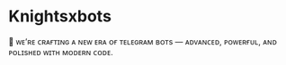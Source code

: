 # Knightsxbots
🔧 ᴡᴇ’ʀᴇ ᴄʀᴀғᴛɪɴɢ ᴀ ɴᴇᴡ ᴇʀᴀ ᴏғ ᴛᴇʟᴇɢʀᴀᴍ ʙᴏᴛs — ᴀᴅᴠᴀɴᴄᴇᴅ, ᴘᴏᴡᴇʀғᴜʟ, ᴀɴᴅ ᴘᴏʟɪsʜᴇᴅ ᴡɪᴛʜ ᴍᴏᴅᴇʀɴ ᴄᴏᴅᴇ.
